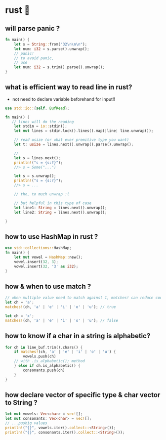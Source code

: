 # rust 🦀

## will parse panic ?

```rust
fn main() {
    let s = String::from("32\n\n\n");
    let num: i32 = s.parse().unwrap();
    // panic!
    // to avoid panic,
    // use
    let num: i32 = s.trim().parse().unwrap();
}
```

## what is efficient way to read line in rust?

- not need to declare variable beforehand for input!!

```rust
use std::io::{self, BufRead};

fn main() {
   // lines will do the reading
    let stdin = io::stdin();
    let mut lines = stdin.lock().lines().map(|line| line.unwrap());

    // read usize (or what ever premitive type you want)
    let t: usize = lines.next().unwrap().parse().unwrap();

    //
    let s = lines.next();
    println!("s = {s:?}");
    //> s = Some("...")

    let s = s.unwrap();
    println!("s = {s:?}");
    //> s = ...

    // tho, to much unwrap :(

    // but helpful in this type of case
    let line1: String = lines.next().unwrap();
    let line2: String = lines.next().unwrap();

}
```

## how to use HashMap in rust ?

```rust
use std::collections::HashMap;
fn main() {
    let mut vowel = HashMap::new();
    vowel.insert(32, 3);
    vowel.insert(32, '3' as i32);
}
```

## how & when to use match ?

```rust
// when multiple value need to match against 1, matches! can reduce code size
let ch = 'a';
matches!(ch, 'a' | 'e' | 'i' | 'o' | 'u'); // true

let ch = 'x';
matches!(ch, 'a' | 'e' | 'i' | 'o' | 'u'); // false
```

## how to know if a char in a string is alphabetic?

```rust
for ch in line_buf.trim().chars() {
    if matches!(ch, 'a' | 'e' | 'i' | 'o' | 'u') {
        vowels.push(ch)
    // with .is_alphabetic(); method
    } else if ch.is_alphabetic() {
        consonants.push(ch)
    }
}
```

## how declare vector of specific type & char vector to String ?

```rust
let mut vowels: Vec<char> = vec![];
let mut consonants: Vec<char> = vec![];
// ...pushig values
println!("{}", vowels.iter().collect::<String>());
println!("{}", consonants.iter().collect::<String>());
```

